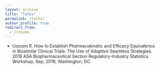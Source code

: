```yaml
---
layout: archive
title: "Talks"
permalink: /talks/
author_profile: true
redirect_from:
  - /resume
---
```


* Uozumi R. How to Establish Pharmacokinetic and Efficacy Equivalence in Biosimilar Clinical Trials: The Use of Adaptive Seamless Strategies. 2019 ASA Biopharmaceutical Section Regulatory-Industry Statistics Workshop, Sep, 2019, Washington, DC. 

